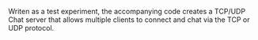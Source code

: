 Writen as a test experiment,
the accompanying code creates a TCP/UDP Chat server that allows multiple clients to connect and chat via the TCP or UDP protocol.
